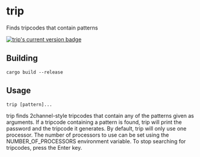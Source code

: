 trip 
====

Finds tripcodes that contain patterns

[![trip's current version badge](https://img.shields.io/crates/v/trip.svg)](https://crates.io/crates/trip)

Building
--------

    cargo build --release

Usage
-----

    trip [pattern]...

trip finds 2channel-style tripcodes that contain any of the patterns given as
arguments. If a tripcode containing a pattern is found, trip will print the
password and the tripcode it generates. By default, trip will only use one
processor. The number of processors to use can be set using the
NUMBER\_OF\_PROCESSORS environment variable. To stop searching for tripcodes,
press the Enter key.
